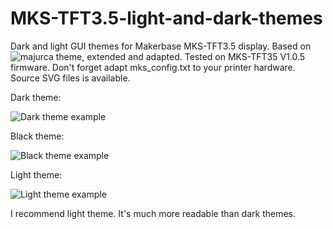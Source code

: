 # MKS-TFT3.5-light-and-dark-themes
Dark and light GUI themes for Makerbase MKS-TFT3.5 display. Based on ![majurca](https://github.com/majurca/MKS-TFT28-NEW-PICTURES) theme, extended and adapted. Tested on MKS-TFT35 V1.0.5 firmware. Don't forget adapt mks_config.txt to your printer hardware. Source SVG files is available.

Dark theme:

![Dark theme example](https://github.com/DenisShelema/MKS-TFT3.5-light-and-dark-themes/blob/master/mks_pic_dark/screenshots/screen_dark_0.png)

Black theme:

![Black theme example](https://github.com/DenisShelema/MKS-TFT3.5-light-and-dark-themes/blob/master/mks_pic_black/screenshots/screen_black_0.png)

Light theme:

![Light theme example](https://github.com/DenisShelema/MKS-TFT3.5-light-and-dark-themes/blob/master/mks_pic_light/screenshots/screen_light_0.png)

I recommend light theme. It's much more readable than dark themes.
